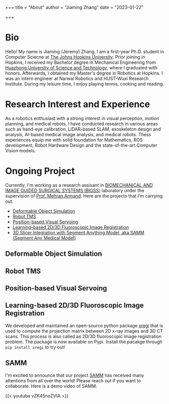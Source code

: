 +++
title = "About"
author = "Jiaming Zhang"
date = "2023-01-22"

+++

<!-- description = ""
aliases = ["about", "contact"]
slug = "contact" -->

# Bio

Hello! My name is Jiaming (Jeremy) Zhang. I am a first-year Ph.D. student in Computer Sciecne at [The Johns Hopkins University](https://www.jhu.edu/). Prior joining in Hopkins, I received my Bachelor degree in Mechanical Engineering from [Huazhong University of Science and Technology](https://www.hust.edu.cn/), where I graduated with honors. Afterwards, I obtained my Master's degree in Robotics at Hopkins. I was an intern engineer at Narwal Robotics and HUST-Wuxi Research Institute. During my leisure time, I enjoy playing tennis, cooking and reading. 


# Research Interest and Experience
As a robotics enthusiast with a strong interest in visual perception, motion planning, and medical robots, I have conducted research in various areas such as hand-eye calibration, LiDAR-based SLAM, exoskeleton design and analysis, AI-based medical image analysis, and medical robots. Thess experiences equip me with solid foundation for Mathematics, ROS development, Robot Hardware Design and the state-of-the-art Computer Vision models.

# Ongoing Project

Currently, I'm working as a research assisant in [BIOMECHANICAL AND IMAGE GUIDED SURGICAL SYSTEMS (BIGSS)](https://bigss.lcsr.jhu.edu/) laboratory under the supervision of [Prof. Mehran Armand](https://scholar.google.com/citations?user=0jQj6m4AAAAJ&hl=en). Here are the projects that I'm carrying out.

- [Deformable Object Simulation](#deformable-object-simulation)
- [Robot TMS](#robot-tms)
- [Position-based Visual Servoing](#position-based-visual-servoing)
- [Learning-based 2D/3D Fluoroscopic Image Registration](#learning-based-2d/3d-fluoroscopic-image-registration)
- [3D Slicer Integration with Segment Anything Model, aka SAMM (Segment Any Medical Model)](#samm)

## Deformable Object Simulation

## Robot TMS

## Position-based Visual Servoing

## Learning-based 2D/3D Fluoroscopic Image Registration
We developed and maintained an open-source python package [xregi](https://github.com/jeremyzz830/xregi/tree/master) that is used to compute the projection matrix between 2D x-ray images and 3D CT scans. This process is also called as 2D/3D fluoroscopic image registration problem. The package is now available on Pypi. Install the pacakge through `pip install xregi` to try out!

## SAMM
I'm excited to announce that our project [SAMM](https://github.com/bingogome/samm) has received many attentions from all over the world! Please reach out if you want to collaborate. Here is a demo video of SAMM.

{{< youtube vZK45noZVIA >}}


